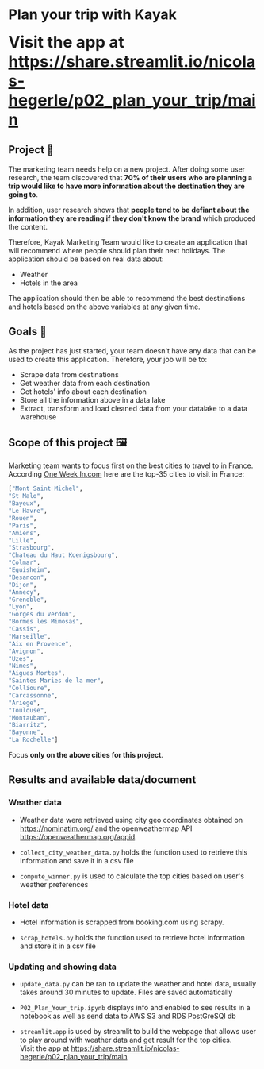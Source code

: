 # Plan your trip with Kayak 

**<font size = 6>Visit the app at https://share.streamlit.io/nicolas-hegerle/p02_plan_your_trip/main</font>**

## Project 🚧

The marketing team needs help on a new project. After doing some user research, the team discovered that **70% of their users who are planning a trip would like to have more information about the destination they are going to**. 

In addition, user research shows that **people tend to be defiant about the information they are reading if they don't know the brand** which produced the content. 

Therefore, Kayak Marketing Team would like to create an application that will recommend where people should plan their next holidays. The application should be based on real data about:

* Weather 
* Hotels in the area 

The application should then be able to recommend the best destinations and hotels based on the above variables at any given time. 

## Goals 🎯

As the project has just started, your team doesn't have any data that can be used to create this application. Therefore, your job will be to: 

* Scrape data from destinations 
* Get weather data from each destination 
* Get hotels' info about each destination
* Store all the information above in a data lake
* Extract, transform and load cleaned data from your datalake to a data warehouse

## Scope of this project 🖼️

Marketing team wants to focus first on the best cities to travel to in France. According <a href="https://one-week-in.com/35-cities-to-visit-in-france/" target="_blank">One Week In.com</a> here are the top-35 cities to visit in France: 

```python 
["Mont Saint Michel",
"St Malo",
"Bayeux",
"Le Havre",
"Rouen",
"Paris",
"Amiens",
"Lille",
"Strasbourg",
"Chateau du Haut Koenigsbourg",
"Colmar",
"Eguisheim",
"Besancon",
"Dijon",
"Annecy",
"Grenoble",
"Lyon",
"Gorges du Verdon",
"Bormes les Mimosas",
"Cassis",
"Marseille",
"Aix en Provence",
"Avignon",
"Uzes",
"Nimes",
"Aigues Mortes",
"Saintes Maries de la mer",
"Collioure",
"Carcassonne",
"Ariege",
"Toulouse",
"Montauban",
"Biarritz",
"Bayonne",
"La Rochelle"]
```

Focus **only on the above cities for this project**. 

## Results and available data/document

### Weather data

* Weather data were retrieved using city geo coordinates obtained on https://nominatim.org/ and the openweathermap API https://openweathermap.org/appid.

* ```collect_city_weather_data.py``` holds the function used to retrieve this information and save it in a csv file

* ```compute_winner.py``` is used to calculate the top cities based on user's weather preferences

### Hotel data 

* Hotel information is scrapped from booking.com using scrapy.

* ```scrap_hotels.py``` holds the function used to retrieve hotel information and store it in a csv file 

### Updating and showing data

* ```update_data.py``` can be ran to update the weather and hotel data, usually takes around 30 minutes to update. Files are saved automatically

* ```P02_Plan_Your_trip.ipynb``` displays info and enabled to see results in a notebook as well as send data to AWS S3 and RDS PostGreSQl db

* ```streamlit.app``` is used by streamlit to build the webpage that allows user to play around with weather data and get result for the top cities.<br>
Visit the app at https://share.streamlit.io/nicolas-hegerle/p02_plan_your_trip/main

 
